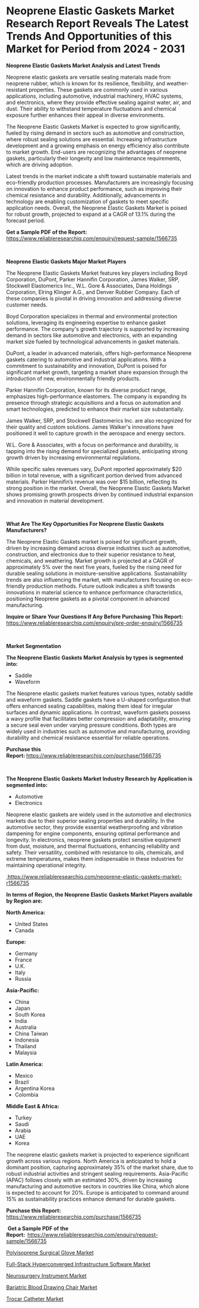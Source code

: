<p><h1>Neoprene Elastic Gaskets Market Research Report Reveals The Latest Trends And Opportunities of this Market for Period from 2024 - 2031</h1></p><p><strong>Neoprene Elastic Gaskets Market Analysis and Latest Trends</strong></p>
<p><p>Neoprene elastic gaskets are versatile sealing materials made from neoprene rubber, which is known for its resilience, flexibility, and weather-resistant properties. These gaskets are commonly used in various applications, including automotive, industrial machinery, HVAC systems, and electronics, where they provide effective sealing against water, air, and dust. Their ability to withstand temperature fluctuations and chemical exposure further enhances their appeal in diverse environments.</p><p>The Neoprene Elastic Gaskets Market is expected to grow significantly, fueled by rising demand in sectors such as automotive and construction, where robust sealing solutions are essential. Increasing infrastructure development and a growing emphasis on energy efficiency also contribute to market growth. End-users are recognizing the advantages of neoprene gaskets, particularly their longevity and low maintenance requirements, which are driving adoption.</p><p>Latest trends in the market indicate a shift toward sustainable materials and eco-friendly production processes. Manufacturers are increasingly focusing on innovation to enhance product performance, such as improving their chemical resistance and durability. Additionally, advancements in technology are enabling customization of gaskets to meet specific application needs. Overall, the Neoprene Elastic Gaskets Market is poised for robust growth, projected to expand at a CAGR of 13.1% during the forecast period.</p></p>
<p><strong>Get a Sample PDF of the Report:&nbsp;</strong> <a href="https://www.reliableresearchiq.com/enquiry/request-sample/1566735?utm_campaign=101&utm_medium=2&utm_source=Github&utm_content=ia&utm_term=07122024&utm_id=neoprene-elastic-gaskets">https://www.reliableresearchiq.com/enquiry/request-sample/1566735</a></p>
<p>&nbsp;</p>
<p><strong>Neoprene Elastic Gaskets Major Market Players</strong></p>
<p><p>The Neoprene Elastic Gaskets Market features key players including Boyd Corporation, DuPont, Parker Hannifin Corporation, James Walker, SRP, Stockwell Elastomerics Inc., W.L. Gore & Associates, Dana Holdings Corporation, Elring Klinger A.G., and Denver Rubber Company. Each of these companies is pivotal in driving innovation and addressing diverse customer needs.</p><p>Boyd Corporation specializes in thermal and environmental protection solutions, leveraging its engineering expertise to enhance gasket performance. The company's growth trajectory is supported by increasing demand in sectors like automotive and electronics, with an expanding market size fueled by technological advancements in gasket materials.</p><p>DuPont, a leader in advanced materials, offers high-performance Neoprene gaskets catering to automotive and industrial applications. With a commitment to sustainability and innovation, DuPont is poised for significant market growth, targeting a market share expansion through the introduction of new, environmentally friendly products.</p><p>Parker Hannifin Corporation, known for its diverse product range, emphasizes high-performance elastomers. The company is expanding its presence through strategic acquisitions and a focus on automation and smart technologies, predicted to enhance their market size substantially.</p><p>James Walker, SRP, and Stockwell Elastomerics Inc. are also recognized for their quality and custom solutions. James Walker's innovations have positioned it well to capture growth in the aerospace and energy sectors.</p><p>W.L. Gore & Associates, with a focus on performance and durability, is tapping into the rising demand for specialized gaskets, anticipating strong growth driven by increasing environmental regulations.</p><p>While specific sales revenues vary, DuPont reported approximately $20 billion in total revenue, with a significant portion derived from advanced materials. Parker Hannifin’s revenue was over $15 billion, reflecting its strong position in the market. Overall, the Neoprene Elastic Gaskets Market shows promising growth prospects driven by continued industrial expansion and innovation in material development.</p></p>
<p>&nbsp;</p>
<p><strong>What Are The Key Opportunities For Neoprene Elastic Gaskets Manufacturers?</strong></p>
<p><p>The Neoprene Elastic Gaskets market is poised for significant growth, driven by increasing demand across diverse industries such as automotive, construction, and electronics due to their superior resistance to heat, chemicals, and weathering. Market growth is projected at a CAGR of approximately 5% over the next five years, fueled by the rising need for durable sealing solutions in moisture-sensitive applications. Sustainability trends are also influencing the market, with manufacturers focusing on eco-friendly production methods. Future outlook indicates a shift towards innovations in material science to enhance performance characteristics, positioning Neoprene gaskets as a pivotal component in advanced manufacturing.</p></p>
<p><strong>Inquire or Share Your Questions If Any Before Purchasing This Report:</strong> <a href="https://www.reliableresearchiq.com/enquiry/pre-order-enquiry/1566735?utm_campaign=101&utm_medium=2&utm_source=Github&utm_content=ia&utm_term=07122024&utm_id=neoprene-elastic-gaskets">https://www.reliableresearchiq.com/enquiry/pre-order-enquiry/1566735</a></p>
<p>&nbsp;</p>
<p><strong>Market Segmentation</strong></p>
<p><strong>The Neoprene Elastic Gaskets Market Analysis by types is segmented into:</strong></p>
<p><ul><li>Saddle</li><li>Waveform</li></ul></p>
<p><p>The Neoprene elastic gaskets market features various types, notably saddle and waveform gaskets. Saddle gaskets have a U-shaped configuration that offers enhanced sealing capabilities, making them ideal for irregular surfaces and dynamic applications. In contrast, waveform gaskets possess a wavy profile that facilitates better compression and adaptability, ensuring a secure seal even under varying pressure conditions. Both types are widely used in industries such as automotive and manufacturing, providing durability and chemical resistance essential for reliable operations.</p></p>
<p><strong>Purchase this Report:&nbsp;</strong><a href="https://www.reliableresearchiq.com/purchase/1566735?utm_campaign=101&utm_medium=2&utm_source=Github&utm_content=ia&utm_term=07122024&utm_id=neoprene-elastic-gaskets">https://www.reliableresearchiq.com/purchase/1566735</a></p>
<p>&nbsp;</p>
<p><strong>The Neoprene Elastic Gaskets Market Industry Research by Application is segmented into:</strong></p>
<p><ul><li>Automotive</li><li>Electronics</li></ul></p>
<p><p>Neoprene elastic gaskets are widely used in the automotive and electronics markets due to their superior sealing properties and durability. In the automotive sector, they provide essential weatherproofing and vibration dampening for engine components, ensuring optimal performance and longevity. In electronics, neoprene gaskets protect sensitive equipment from dust, moisture, and thermal fluctuations, enhancing reliability and safety. Their versatility, combined with resistance to oils, chemicals, and extreme temperatures, makes them indispensable in these industries for maintaining operational integrity.</p></p>
<p><a href="https://www.reliableresearchiq.com/neoprene-elastic-gaskets-market-r1566735?utm_campaign=101&utm_medium=2&utm_source=Github&utm_content=ia&utm_term=07122024&utm_id=neoprene-elastic-gaskets">&nbsp;https://www.reliableresearchiq.com/neoprene-elastic-gaskets-market-r1566735</a></p>
<p><strong>In terms of Region, the Neoprene Elastic Gaskets Market Players available by Region are:</strong></p>
<p>
    <p> <strong> North America: </strong>
        <ul>
            <li>United States</li>
            <li>Canada</li>
        </ul>
        </p> 
    <p> <strong> Europe: </strong>
        <ul>
            <li>Germany</li>
            <li>France</li>
            <li>U.K.</li>
            <li>Italy</li>
            <li>Russia</li>
        </ul>
        </p> 
    <p> <strong> Asia-Pacific: </strong>
        <ul>
            <li>China</li>
            <li>Japan</li>
            <li>South Korea</li>
            <li>India</li>
            <li>Australia</li>
            <li>China Taiwan</li>
            <li>Indonesia</li>
            <li>Thailand</li>
            <li>Malaysia</li>
        </ul>
        </p> 
    <p> <strong> Latin America: </strong>
        <ul>
            <li>Mexico</li>
            <li>Brazil</li>
            <li>Argentina Korea</li>
            <li>Colombia</li>
        </ul>
        </p> 
    <p> <strong> Middle East & Africa: </strong>
        <ul>
            <li>Turkey</li>
            <li>Saudi</li>
            <li>Arabia</li>
            <li>UAE</li>
            <li>Korea</li>
        </ul>
    </p>
    </p>
<p><p>The neoprene elastic gaskets market is projected to experience significant growth across various regions. North America is anticipated to hold a dominant position, capturing approximately 35% of the market share, due to robust industrial activities and stringent sealing requirements. Asia-Pacific (APAC) follows closely with an estimated 30%, driven by increasing manufacturing and automotive sectors in countries like China, which alone is expected to account for 20%. Europe is anticipated to command around 15% as sustainability practices enhance demand for durable gaskets.</p></p>
<p><strong>Purchase this Report: </strong><a href="https://www.reliableresearchiq.com/purchase/1566735?utm_campaign=101&utm_medium=2&utm_source=Github&utm_content=ia&utm_term=07122024&utm_id=neoprene-elastic-gaskets">https://www.reliableresearchiq.com/purchase/1566735</a></p>
<p>&nbsp;<strong>Get a Sample PDF of the Report:&nbsp;&nbsp;</strong><a href="https://www.reliableresearchiq.com/enquiry/request-sample/1566735?utm_campaign=101&utm_medium=2&utm_source=Github&utm_content=ia&utm_term=07122024&utm_id=neoprene-elastic-gaskets">https://www.reliableresearchiq.com/enquiry/request-sample/1566735</a></p>
<p><strong></strong></p>
<p><p><a href="https://www.linkedin.com/pulse/investigating-polyisoprene-surgical-glove-market-size-projected-rbcme?utm_campaign=101&utm_medium=2&utm_source=Github&utm_content=ia&utm_term=07122024&utm_id=neoprene-elastic-gaskets">Polyisoprene Surgical Glove Market</a></p><p><a href="https://issuu.com/reportprime-2/docs/full-stack-hyperconverged-infrastructure-software-?utm_campaign=101&utm_medium=2&utm_source=Github&utm_content=ia&utm_term=07122024&utm_id=neoprene-elastic-gaskets">Full-Stack Hyperconverged Infrastructure Software Market</a></p><p><a href="https://www.linkedin.com/pulse/rising-trends-neurosurgery-instrument-market-projected-growth-azcge?utm_campaign=101&utm_medium=2&utm_source=Github&utm_content=ia&utm_term=07122024&utm_id=neoprene-elastic-gaskets">Neurosurgery Instrument Market</a></p><p><a href="https://www.linkedin.com/pulse/evaluating-current-future-growth-potential-bariatric-blood-drawing-dwgme?utm_campaign=101&utm_medium=2&utm_source=Github&utm_content=ia&utm_term=07122024&utm_id=neoprene-elastic-gaskets">Bariatric Blood Drawing Chair Market</a></p><p><a href="https://issuu.com/reportprime-2/docs/trocar-catheter-market-size-2030.pptx?utm_campaign=101&utm_medium=2&utm_source=Github&utm_content=ia&utm_term=07122024&utm_id=neoprene-elastic-gaskets">Trocar Catheter Market</a></p></p>